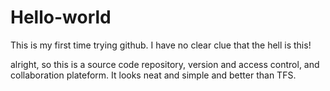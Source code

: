 # Hello-world
This is my first time trying github. I have no clear clue that the hell is this!

alright, so this is a source code repository, version and access control, and collaboration plateform. It looks neat and simple and better than TFS.
